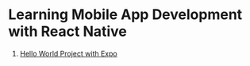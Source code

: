 # Learning Mobile App Development with React Native

1.  [Hello World Project with Expo](./1_react-native-with-expo)
